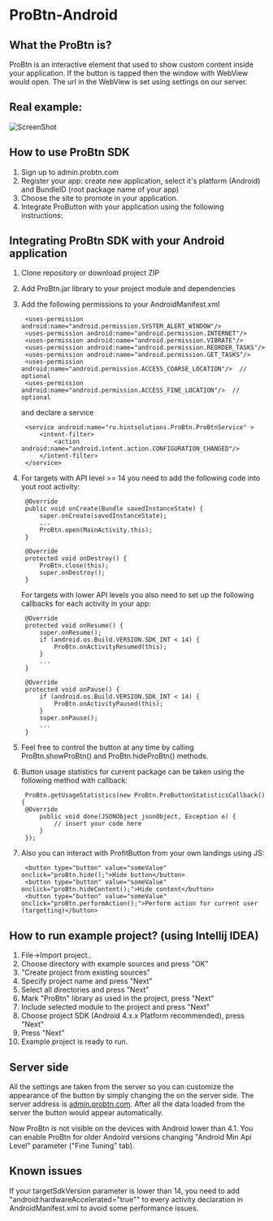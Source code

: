 ProBtn-Android
============

What the ProBtn is?
---------------------------

ProBtn is an interactive element that used to show custom content inside your application. If the button is tapped then the window with WebView would open. The url in the WebView is set using settings on our server.

Real example:
-----
![ScreenShot](http://beta.hstor.org/getpro/habr/post_images/b10/783/d3e/b10783d3ea2cd950f54326d77b85c3e8.gif)

How to use ProBtn SDK
-----

1. Sign up to admin.probtn.com
2. Register your app: create new application, select it's platform (Android) and BundleID (root package name of your app)
3. Choose the site to promote in your application.
4. Integrate ProButton with your application using the following instructions:

Integrating ProBtn SDK with your Android application
-----

1. Clone repository or download project ZIP
2. Add ProBtn.jar library to your project module and dependencies
3. Add the following permissions to your AndroidManifest.xml 

    	<uses-permission android:name="android.permission.SYSTEM_ALERT_WINDOW"/>
    	<uses-permission android:name="android.permission.INTERNET"/>
    	<uses-permission android:name="android.permission.VIBRATE"/>
    	<uses-permission android:name="android.permission.REORDER_TASKS"/>
    	<uses-permission android:name="android.permission.GET_TASKS"/> 
    	<uses-permission android:name="android.permission.ACCESS_COARSE_LOCATION"/>  // optional
    	<uses-permission android:name="android.permission.ACCESS_FINE_LOCATION"/>  // optional
    	
	and declare a service
	
    	<service android:name="ru.hintsolutions.ProBtn.ProBtnService" >
    		<intent-filter>
    			<action android:name="android.intent.action.CONFIGURATION_CHANGED"/>
    		</intent-filter>
    	</service>


4. For targets with API level >= 14 you need to add the following code into yout root activity:

    	@Override
    	public void onCreate(Bundle savedInstanceState) {
    	    super.onCreate(savedInstanceState);
    	    ...
    	    ProBtn.open(MainActivity.this);
    	}
    	
    	@Override
    	protected void onDestroy() {
            ProBtn.close(this);
            super.onDestroy();
        }
	
	For targets with lower API levels you also need to set up the following callbacks for each activity in your app:

    	@Override
    	protected void onResume() {
    		super.onResume();
    		if (android.os.Build.VERSION.SDK_INT < 14) {
    			ProBtn.onActivityResumed(this);
    		}
    		...
    	}

    	@Override
    	protected void onPause() {
    		if (android.os.Build.VERSION.SDK_INT < 14) {
    			ProBtn.onActivityPaused(this);
    		}
    		super.onPause();
    		...
    	}

5. Feel free to control the button at any time by calling ProBtn.showProBtn() and  ProBtn.hideProBtn() methods.
6. Button usage statistics for current package can be taken using the following method with callback:
    
    	ProBtn.getUsageStatistics(new ProBtn.ProButtonStatisticsCallback() {
    	@Override
        	public void done(JSONObject jsonObject, Exception e) {
            	// insert your code here
        	}
    	});

7. Also you can interact with ProfitButton from your own landings using JS:

    	<button type="button" value="someValue" onclick="proBtn.hide();">Hide button</button>
    	<button type="button" value="someValue" onclick="proBtn.hideContent();">Hide content</button>
    	<button type="button" value="someValue" onclick="proBtn.performAction();">Perform action for current user (targetting)</button>
    
How to run example project? (using Intellij IDEA)
---------------
1. File->Import project..
2. Choose directory with example sources and press "OK"
3. "Create project from existing sources"
4. Specify project name and press "Next"
5. Select all directories and press "Next" 
6. Mark "ProBtn" library as used in the project, press "Next"
7. Include selected module to the project and press "Next"
8. Choose project SDK (Android 4.x.x Platform recommended), press "Next"
9. Press "Next"
10. Example project is ready to run.
	
Server side
---------------

All the settings are taken from the server so you can customize the appearance of the button by simply changing the on the server side. 
The server address is [admin.probtn.com](http://admin.probtn.com/ "admin.probtn.com"). After all the data loaded from the server the button would appear automatically.

Now ProBtn is not visible on the devices with Android lower than 4.1. You can enable ProBtn for older Andoird versions changing "Android Min Api Level" parameter ("Fine Tuning" tab).

Known issues
---------------

If your targetSdkVersion parameter is lower than 14, you need to add "android:hardwareAccelerated="true"" to every activity declaration in AndroidManifest.xml to avoid some performance issues. 

